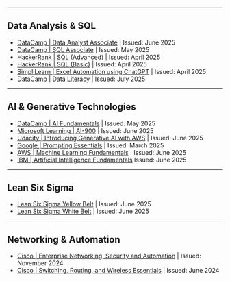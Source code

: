 
---
## Data Analysis & SQL
- [DataCamp | Data Analyst Associate](https://www.datacamp.com/certificate/DAA0015578737396) | Issued: June 2025  
- [DataCamp | SQL Associate](https://www.datacamp.com/certificate/SQA0017867161732) | Issued: May 2025  
- [HackerRank | SQL (Advanced)](https://www.hackerrank.com/certificates/8e171005b820) | Issued: April 2025  
- [HackerRank | SQL (Basic)](https://www.hackerrank.com/certificates/d34e61c71c1e) | Issued: April 2025  
- [SimpliLearn | Excel Automation using ChatGPT](https://simpli-web.app.link/e/1x0YiRLzFSb) | Issued: April 2025
- [DataCamp | Data Literacy](https://www.datacamp.com/skill-verification/DL0035382977654) | Issued: July 2025
---
## AI & Generative Technologies
- [DataCamp | AI Fundamentals](https://www.datacamp.com/skill-verification/AIF0029628181964) | Issued: May 2025  
- [Microsoft Learning | AI-900](https://learn.microsoft.com/api/credentials/share/en-us/REINAELYABUT-2042/EAEAAE3CF02A5EA1?sharingId=B02B4B30D2B9870D) | Issued: June 2025  
- [Udacity | Introducing Generative AI with AWS](https://www.udacity.com/certificate/e/69aec81a-4357-11f0-ae52-5b8fe5f4669c) | Issued: June 2025  
- [Google | Prompting Essentials](https://www.coursera.org/account/accomplishments/verify/URDFCJHJVR7S) | Issued: March 2025  
- [AWS | Machine Learning Fundamentals](https://www.credly.com/badges/1c004b5a-e348-456a-91d1-f5bcec26ad62/public_url) | Issued: June 2025  
- [IBM | Artificial Intelligence Fundamentals](https://www.credly.com/badges/e9af4897-522f-47a7-9f83-a4e66d86ed53/public_url) Issued: June 2025
---
## Lean Six Sigma
- [Lean Six Sigma Yellow Belt](https://drive.google.com/file/d/1hztx2KEwfX_8PWd_PhB7r7Qpa8HYeHst/view) | Issued: June 2025
- [Lean Six Sigma White Belt](https://drive.google.com/file/d/12JRSND3SGmCRaN0i4VMORDzMGroiY0pb/view) | Issued: June 2025
---
## Networking & Automation
- [Cisco | Enterprise Networking, Security and Automation](https://www.credly.com/badges/abdac35a-619c-42f0-a71b-a9530d2b3f83/public_url) | Issued: November 2024  
- [Cisco | Switching, Routing, and Wireless Essentials](https://www.credly.com/badges/d3d1c509-9b69-43a8-956e-d73b107c6aa5/public_url) | Issued: June 2024  
